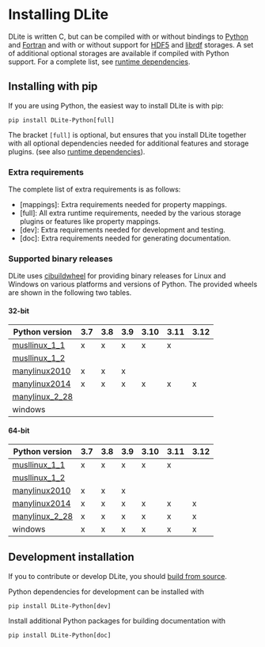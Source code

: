 Installing DLite
================
DLite is written C, but can be compiled with or without bindings to [Python] and [Fortran] and with or without support for [HDF5] and [librdf] storages.
A set of additional optional storages are available if compiled with Python support.
For a complete list, see [runtime dependencies].


Installing with pip
-------------------
If you are using Python, the easiest way to install DLite is with pip:

```shell
pip install DLite-Python[full]
```

The bracket `[full]` is optional, but ensures that you install DLite
together with all optional dependencies needed for additional features
and storage plugins. (see also [runtime dependencies]).


### Extra requirements
The complete list of extra requirements is as follows:

- [mappings]: Extra requirements needed for property mappings.
- [full]: All extra runtime requirements, needed by the various storage plugins or features like property mappings.
- [dev]: Extra requirements needed for development and testing.
- [doc]: Extra requirements needed for generating documentation.


### Supported binary releases
DLite uses [cibuildwheel] for providing binary releases for Linux and
Windows on various platforms and versions of Python.  The provided
wheels are shown in the following two tables.


#### 32-bit

| Python version   | 3.7 | 3.8 | 3.9 | 3.10 | 3.11 | 3.12 |
| ---------------- | --- | --- | --- | ---- | ---- | ---- |
| [musllinux_1_1]  |  x  |  x  |  x  |  x   |  x   |      |
| [musllinux_1_2]  |     |     |     |      |      |      |
| [manylinux2010]  |  x  |  x  |  x  |      |      |      |
| [manylinux2014]  |  x  |  x  |  x  |  x   |  x   |  x   |
| [manylinux_2_28] |     |     |     |      |      |      |
| windows          |     |     |     |      |      |      |

#### 64-bit

| Python version   | 3.7 | 3.8 | 3.9 | 3.10 | 3.11 | 3.12 |
| ---------------- | --- | --- | --- | ---- | ---- | ---- |
| [musllinux_1_1]  |  x  |  x  |  x  |  x   |  x   |      |
| [musllinux_1_2]  |     |     |     |      |      |      |
| [manylinux2010]  |  x  |  x  |  x  |      |      |      |
| [manylinux2014]  |  x  |  x  |  x  |  x   |  x   |  x   |
| [manylinux_2_28] |  x  |  x  |  x  |  x   |  x   |  x   |
| windows          |  x  |  x  |  x  |  x   |  x   |  x   |


Development installation
------------------------
If you to contribute or develop DLite, you should [build from source].

Python dependencies for development can be installed with

```shell
pip install DLite-Python[dev]
```

Install additional Python packages for building documentation with

```shell
pip install DLite-Python[doc]
```


[Python]: https://www.python.org/
[Fortran]: https://en.wikipedia.org/wiki/Fortran
[HDF5]: https://support.hdfgroup.org/HDF5/
[librdf]: https://librdf.org/
[runtime dependencies]: https://sintef.github.io/dlite/getting_started/build/runtime_dependencies.html
[build from source]: https://sintef.github.io/dlite/getting_started/build/build.html
[cibuildwheel]: https://github.com/pypa/cibuildwheel
[musllinux_1_1]: https://peps.python.org/pep-0656/
[musllinux_1_2]: https://peps.python.org/pep-0656/
[manylinux2010]: https://github.com/pypa/manylinux?tab=readme-ov-file#manylinux2014-centos-7-based
[manylinux2014]: https://github.com/pypa/manylinux?tab=readme-ov-file#manylinux2014-centos-7-based
[manylinux_2_28]: https://github.com/pypa/manylinux?tab=readme-ov-file#manylinux_2_28-almalinux-8-based
